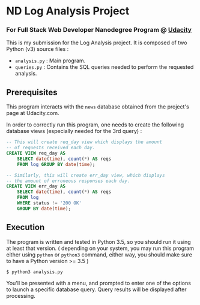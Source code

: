# ND Log Analysis Project
### For Full Stack Web Developer Nanodegree Program @ [Udacity](http://www.udacity.com)

This is my submission for the Log Analysis project. It is composed of two Python (v3) source files :

* `analysis.py` : Main program.
* `queries.py` : Contains the SQL queries needed to perform the requested analysis.

## Prerequisites

This program interacts with the `news` database obtained from the project's page at Udacity.com.

In order to correctly run this program, one needs to create the following database views (especially needed for the 3rd query) :

```sql
-- This will create req_day view which displays the amount
-- of requests received each day.
CREATE VIEW req_day AS 
    SELECT date(time), count(*) AS reqs 
    FROM log GROUP BY date(time);
```
```sql
-- Similarly, this will create err_day view, which displays
-- the amount of erroneous responses each day.
CREATE VIEW err_day AS 
    SELECT date(time), count(*) AS reqs 
    FROM log 
    WHERE status != '200 OK' 
    GROUP BY date(time);
```

## Execution

The program is written and tested in Python 3.5, so you should run it using at least that version. ( depending on your system, you may run this program either using `python` or `python3` command, either way, you should make sure to have a Python version >= 3.5 )

```bash
$ python3 analysis.py
```
You'll be presented with a menu, and prompted to enter one of the options to launch a specific database query. Query results will be displayed after processing.

